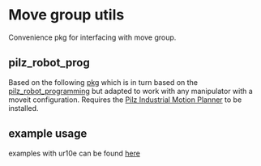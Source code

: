 # Move group utils

Convenience pkg for interfacing with move group.

## pilz_robot_prog

Based on the following [pkg](https://github.com/rivelinrobotics/move_group_sequence) which is in turn based on the [pilz_robot_programming](https://github.com/PilzDE/pilz_industrial_motion/tree/melodic-devel/pilz_robot_programming) but adapted to work with any manipulator with a moveit configuration. Requires the [Pilz Industrial Motion Planner](https://ros-planning.github.io/moveit_tutorials/doc/pilz_industrial_motion_planner/pilz_industrial_motion_planner.html) to be installed.


## example usage

examples with ur10e can be found [here](https://github.com/vinceHuyghe/ur10e_examples)